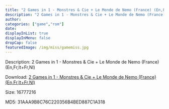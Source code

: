 ```yaml
---
title: "2 Games in 1 - Monstres & Cie + Le Monde de Nemo (France) (En,Fr,It+Fr,Nl)"
description: "2 Games in 1 - Monstres & Cie + Le Monde de Nemo (France) (En,Fr,It+Fr,Nl)"
author: 
categories: ["game","rom"]
date: 
displayInList: true
displayInMenu: false
dropCap: false
featuredImage: /img/miss/gamemiss.jpg
---
```


Description: 2 Games in 1 - Monstres & Cie + Le Monde de Nemo (France) (En,Fr,It+Fr,Nl)

Download: <a style="text-decoration:underline;" href="https://mega.nz/#!eeI2ySzB!KOQPiCxTAxdqtb4q823ah_kU_4ypndzGMN5kOhKseDQ" target = "_blank" rel = "nofollow" > 2 Games in 1 - Monstres & Cie + Le Monde de Nemo (France) (En,Fr,It+Fr,Nl)</a>

Size: 16777216

MD5: 31AAA9B8C76C220356B4BED887C1A318

